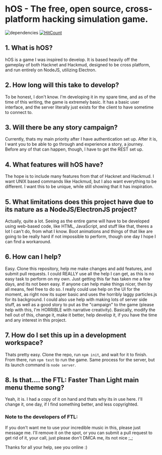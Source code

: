 # hOS - The free, open source, cross-platform hacking simulation game.

![dependencies](https://david-dm.org/Bloodfallen/hOS.svg) [![HitCount](http://hits.dwyl.com/Bloodfallen/hOS.svg)](http://hits.dwyl.com/Bloodfallen/hOS)
## 1. What is hOS?
hOS is a game I was inspired to develop. It is based heavily off the gameplay of both Hacknet and Hackmud, designed to be
cross platform, and run entirely on NodeJS, utilizing Electron.

## 2. How long will this take to develop?
To be honest, I don't know. I'm developing it in my spare time, and as of the time of this writing, the game is extremely basic.
It has a basic user interface, and the server literally just exists for the client to have sometime to connect to.

## 3. Will there be any story campaign?
Currently, thats my main priority after I have authentication set up. After it is, I want you to be able to go through and experience a story, a journey. Before any of that can happen, though, I have to get the REST set up.

## 4. What features will hOS have?
The hope is to include many features from that of Hacknet and Hackmud. I want UNIX based commands like Hackmud, but I also want
everything to be different. I want this to be unique, while still showing that it has inspiration.

## 5. What limitations does this project have due to its nature as a NodeJS/ElectronJS project?
Actually, quite a lot. Seeing as the entire game will have to be developed using web-based code, like HTML, JavaScript, and stuff like that, theres a lot I can't do, from what I know. Boot animations and things of that like are going to be really hard if not impossible to perform, though one day I hope I can find a workaround.

## 6. How can I help?
Easy. Clone this repository, help me make changes and add features, and submit pull requests. I could REALLY use all the help I can get, as this is no easy task to perform on my own. Just getting this far has taken me a few days, and its not been easy. If anyone can help make things nicer, then by all means, feel free to do so. I really could use help on the UI for the moment, as right now its super basic and uses the horribly laggy particles.js for its background. I could also use help with making lots of server side stuff, as well as a good story to put as the "campaign" to the game (please help with this, I'm HORRIBLE with narrative creativity). Basically, modify the hell out of this, change it, make it better, help develop it, if you have the time and any interest in this project.

## 7. How do I set this up in a development workspace?
Thats pretty easy. Clone the repo, run `npm init`, and wait for it to finish. From there, run `npm test` to run the game. Same process for the server, but its launch command is `node server`.

## 8. Is that.... the FTL: Faster Than Light main menu theme song?
Yeah, it is. I had a copy of it on hand and thats why its in use here. I'll change it, one day, if I find something better, and less copyrighted.

### Note to the developers of FTL:
If you don't want me to use your incredible music in this, please just message me. I'll remove it on the spot, or you can submit a pull request to get rid of it, your call, just please don't DMCA me, its not nice ;_;

Thanks for all your help, see you online :)
